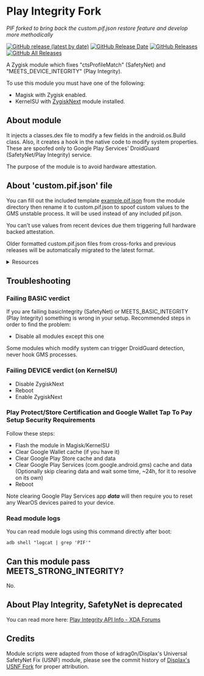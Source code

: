 # Play Integrity Fork
*PIF forked to bring back the custom.pif.json restore feature and develop more methodically*

[![GitHub release (latest by date)](https://img.shields.io/github/v/release/osm0sis/PlayIntegrityFork?label=Release&color=blue&style=flat)](https://github.com/osm0sis/PlayIntegrityFork/releases/latest)
[![GitHub Release Date](https://img.shields.io/github/release-date/osm0sis/PlayIntegrityFork?label=Release%20Date&color=brightgreen&style=flat)](https://github.com/osm0sis/PlayIntegrityFork/releases)
[![GitHub Releases](https://img.shields.io/github/downloads/osm0sis/PlayIntegrityFork/latest/total?label=Downloads%20%28Latest%20Release%29&color=blue&style=flat)](https://github.com/osm0sis/PlayIntegrityFork/releases/latest)
[![GitHub All Releases](https://img.shields.io/github/downloads/osm0sis/PlayIntegrityFork/total?label=Total%20Downloads%20%28All%20Releases%29&color=brightgreen&style=flat)](https://github.com/osm0sis/PlayIntegrityFork/releases)

A Zygisk module which fixes "ctsProfileMatch" (SafetyNet) and "MEETS_DEVICE_INTEGRITY" (Play Integrity).

To use this module you must have one of the following:

- Magisk with Zygisk enabled.
- KernelSU with [ZygiskNext](https://github.com/Dr-TSNG/ZygiskNext) module installed.

## About module

It injects a classes.dex file to modify a few fields in the android.os.Build class. Also, it creates a hook in the native code to modify system properties. These are spoofed only to Google Play Services' DroidGuard (SafetyNet/Play Integrity) service.

The purpose of the module is to avoid hardware attestation.

## About 'custom.pif.json' file

You can fill out the included template [example.pif.json](https://raw.githubusercontent.com/osm0sis/PlayIntegrityFork/main/module/example.pif.json) from the module directory then rename it to custom.pif.json to spoof custom values to the GMS unstable process. It will be used instead of any included pif.json.

You can't use values from recent devices due them triggering full hardware backed attestation.

Older formatted custom.pif.json files from cross-forks and previous releases will be automatically migrated to the latest format.

<details>
<summary>Resources</summary>

- [How-To Guide - Info to help find build.prop files, then create and use a custom.pif.json](https://xdaforums.com/t/module-play-integrity-fix-safetynet-fix.4607985/post-89189572)
- [gen_pif_custom.sh - Script to generate a custom.pif.json from device dump build.prop files](https://xdaforums.com/t/tools-zips-scripts-osm0sis-odds-and-ends-multiple-devices-platforms.2239421/post-89173470)
- [UI Workflow Guide - Build, edit and test custom.pif.json using PixelFlasher on PC](https://xdaforums.com/t/module-play-integrity-fix-safetynet-fix.4607985/post-89189970)

</details>

## Troubleshooting

### Failing BASIC verdict

If you are failing basicIntegrity (SafetyNet) or MEETS_BASIC_INTEGRITY (Play Integrity) something is wrong in your setup. Recommended steps in order to find the problem:

- Disable all modules except this one

Some modules which modify system can trigger DroidGuard detection, never hook GMS processes.

### Failing DEVICE verdict (on KernelSU)

- Disable ZygiskNext
- Reboot
- Enable ZygiskNext

### Play Protect/Store Certification and Google Wallet Tap To Pay Setup Security Requirements

Follow these steps:

- Flash the module in Magisk/KernelSU
- Clear Google Wallet cache (if you have it)
- Clear Google Play Store cache and data
- Clear Google Play Services (com.google.android.gms) cache and data (Optionally skip clearing data and wait some time, ~24h, for it to resolve on its own)
- Reboot

Note clearing Google Play Services app ***data*** will then require you to reset any WearOS devices paired to your device.

### Read module logs

You can read module logs using this command directly after boot:

```
adb shell "logcat | grep 'PIF'"
```

## Can this module pass MEETS_STRONG_INTEGRITY?

No.

## About Play Integrity, SafetyNet is deprecated

You can read more
here: [Play Integrity API Info - XDA Forums](https://xdaforums.com/t/info-play-integrity-api-replacement-for-safetynet.4479337/)

## Credits

Module scripts were adapted from those of kdrag0n/Displax's Universal SafetyNet Fix (USNF) module, please see the commit history of [Displax's USNF Fork](https://github.com/Displax/safetynet-fix/tree/dev/magisk) for proper attribution.
